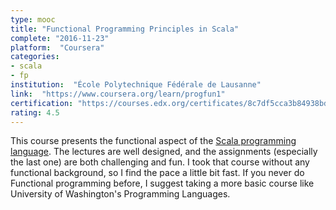 ```yaml
---
type: mooc
title: "Functional Programming Principles in Scala"
complete: "2016-11-23"
platform:  "Coursera"
categories:
- scala
- fp
institution:  "École Polytechnique Fédérale de Lausanne"
link:  "https://www.coursera.org/learn/progfun1"
certification: "https://courses.edx.org/certificates/8c7df5cca3b84938bd69dbeedd89e13"
rating: 4.5
---
```



This course presents the functional aspect of the [Scala programming language](https://www.scala-lang.org/). The lectures are well designed, and the assignments (especially the last one) are both challenging and fun. I took that course without any functional background, so I find the pace a little bit fast. If you never do Functional programming before, I suggest taking a more basic course like University of Washington's Programming Languages.
